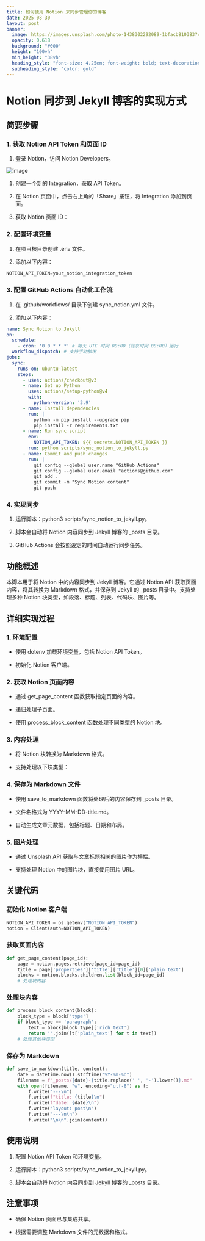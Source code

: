 ```yaml
---
title: 如何使用 Notion 来同步管理你的博客
date: 2025-08-30
layout: post
banner:
  image: https://images.unsplash.com/photo-1438302292089-1bfacb810383?crop=entropy&cs=tinysrgb&fit=max&fm=jpg&ixid=M3w2OTIwMzJ8MHwxfHJhbmRvbXx8fHx8fHx8fDE3NTY1Mjc4MjR8&ixlib=rb-4.1.0&q=80&w=1080
  opacity: 0.618
  background: "#000"
  height: "100vh"
  min_height: "38vh"
  heading_style: "font-size: 4.25em; font-weight: bold; text-decoration: underline"
  subheading_style: "color: gold"
---
```


# Notion 同步到 Jekyll 博客的实现方式

## 简要步骤

### 1. 获取 Notion API Token 和页面 ID

1. 登录 Notion，访问 Notion Developers。

![image](https://prod-files-secure.s3.us-west-2.amazonaws.com/a7a0cc5a-89b9-4cda-8686-1fba0ca52f40/d19c1afe-dea5-4312-9333-786b0ba83054/image.png?X-Amz-Algorithm=AWS4-HMAC-SHA256&X-Amz-Content-Sha256=UNSIGNED-PAYLOAD&X-Amz-Credential=ASIAZI2LB466XMW23HZM%2F20250830%2Fus-west-2%2Fs3%2Faws4_request&X-Amz-Date=20250830T042344Z&X-Amz-Expires=3600&X-Amz-Security-Token=IQoJb3JpZ2luX2VjEHQaCXVzLXdlc3QtMiJHMEUCIE%2FZhcuHO4sgB69Sy9eMw4cY8PQjXt3ms%2B8fT9iKa5sCAiEAg6ad3XT6cPnRdegV2DwNznXppQp%2FCPiCuj9vL8mE6NYqiAQIzf%2F%2F%2F%2F%2F%2F%2F%2F%2F%2FARAAGgw2Mzc0MjMxODM4MDUiDPOjuM6Bn4omDvvSwSrcAyHADIJkIcjcX%2BAiAnDEadD2leV8GJ7Lm1zSHp7ftbGvBKm1skjRmqJF1Z11Jo%2F07K9We%2F1EiYEkwJ4O6RBD%2B3VEHVyunhYQ7euC34w8qat%2FzqSe9GjrQA5gfPM93GSaU7p8IzIsTtwPkA6sKZ4YYeQ3WioEy9HNihsnWTKnWb%2FRXmlJgE3L29%2F3N0MoWMAUKCyzNNNgSVolw%2FzOmWDP2TBmeKCNBERpokpXz8xgbKs2DLZu1TIev05yZvluqrSI4hCnj8%2BMDC7e20ZAvrcpxuvanmoS1TN3lfvWkYYvwZYx3062%2B8Btr3vc5rXlF4BfgWPlsxC%2BQL%2Bf053nej7SUQUUkdagxe0UHlpgjfasm0MnAoAYSAfb5sBmwEGuiKTGElbPvw5s1FkJrZh0TWdB4A4zOx1a8HOp8L%2F9GXOyttwQUfFxICbdVj4x%2FFvFk76aD2fHR0NmMZs3EX79vspzgJQzLefC1zsdDGCofdo53qk27JRoaDsGEYhGDCMI49wy6FldI%2FS2b1s39x0ifY6unuY%2BbUpJa0RI42u3Z424bD33EQBTysTYgbndvjB3qHEWIMf02MLLxYTnAFQc%2F1TYSYjmnmTIgH1m04mCM7qjgyf12d6NwTV%2FUtKBPTDxMIL2ycUGOqUB9Kr22Bp9JXSHWdw5fZfC6DIuqLqfm9IeBrFJP7Mg33SQzA02xjNLhRbRqAbyVc3H7fGnXqAhT9djZ%2FO1wkKxZWBOPC4LO5AOdG%2BBWpAQRZT5ywLAKV5YaC0ar28mp3ySkXxy3ODbHprLcH83uI85Q93A84jcw%2BtwSv5wfKoO88t9MvNZWJwtGvLKGs9kPq1FFSX%2BN2JsEKFiR5W5GvllCZjWimw5&X-Amz-Signature=3ee963d11b5bc649fe6395922f9810b4599ef68913f9cd7fd55fde97ee664825&X-Amz-SignedHeaders=host&x-amz-checksum-mode=ENABLED&x-id=GetObject)

1. 创建一个新的 Integration，获取 API Token。

1. 在 Notion 页面中，点击右上角的「Share」按钮，将 Integration 添加到页面。

1. 获取 Notion 页面 ID：


### 2. 配置环境变量

1. 在项目根目录创建 .env 文件。

1. 添加以下内容：

```javascript
NOTION_API_TOKEN=your_notion_integration_token
```

### 3. 配置 GitHub Actions 自动化工作流

1. 在 .github/workflows/ 目录下创建 sync_notion.yml 文件。

1. 添加以下内容：

```yaml
name: Sync Notion to Jekyll
on:
  schedule:
    - cron: '0 0 * * *' # 每天 UTC 时间 00:00（北京时间 08:00）运行
  workflow_dispatch: # 支持手动触发
jobs:
  sync:
    runs-on: ubuntu-latest
    steps:
      - uses: actions/checkout@v3
      - name: Set up Python
        uses: actions/setup-python@v4
        with:
          python-version: '3.9'
      - name: Install dependencies
        run: |
          python -m pip install --upgrade pip
          pip install -r requirements.txt
      - name: Run sync script
        env:
          NOTION_API_TOKEN: ${{ secrets.NOTION_API_TOKEN }}
        run: python scripts/sync_notion_to_jekyll.py
      - name: Commit and push changes
        run: |
          git config --global user.name "GitHub Actions"
          git config --global user.email "actions@github.com"
          git add .
          git commit -m "Sync Notion content"
          git push
```

### 4. 实现同步

1. 运行脚本：python3 scripts/sync_notion_to_jekyll.py。

1. 脚本会自动将 Notion 内容同步到 Jekyll 博客的 _posts 目录。

1. GitHub Actions 会按照设定的时间自动运行同步任务。

## 功能概述

本脚本用于将 Notion 中的内容同步到 Jekyll 博客。它通过 Notion API 获取页面内容，将其转换为 Markdown 格式，并保存到 Jekyll 的 _posts 目录中。支持处理多种 Notion 块类型，如段落、标题、列表、代码块、图片等。

## 详细实现过程

### 1. 环境配置

- 使用 dotenv 加载环境变量，包括 Notion API Token。

- 初始化 Notion 客户端。

### 2. 获取 Notion 页面内容

- 通过 get_page_content 函数获取指定页面的内容。

- 递归处理子页面。

- 使用 process_block_content 函数处理不同类型的 Notion 块。

### 3. 内容处理

- 将 Notion 块转换为 Markdown 格式。

- 支持处理以下块类型：


### 4. 保存为 Markdown 文件

- 使用 save_to_markdown 函数将处理后的内容保存到 _posts 目录。

- 文件名格式为 YYYY-MM-DD-title.md。

- 自动生成文章元数据，包括标题、日期和布局。

### 5. 图片处理

- 通过 Unsplash API 获取与文章标题相关的图片作为横幅。

- 支持处理 Notion 中的图片块，直接使用图片 URL。

## 关键代码

### 初始化 Notion 客户端

```python
NOTION_API_TOKEN = os.getenv("NOTION_API_TOKEN")
notion = Client(auth=NOTION_API_TOKEN)
```

### 获取页面内容

```python
def get_page_content(page_id):
    page = notion.pages.retrieve(page_id=page_id)
    title = page['properties']['title']['title'][0]['plain_text']
    blocks = notion.blocks.children.list(block_id=page_id)
    # 处理块内容
```

### 处理块内容

```python
def process_block_content(block):
    block_type = block['type']
    if block_type == 'paragraph':
        text = block[block_type]['rich_text']
        return ''.join([t['plain_text'] for t in text])
    # 处理其他块类型
```

### 保存为 Markdown

```python
def save_to_markdown(title, content):
    date = datetime.now().strftime("%Y-%m-%d")
    filename = f"_posts/{date}-{title.replace(' ', '-').lower()}.md"
    with open(filename, "w", encoding="utf-8") as f:
        f.write("---\n")
        f.write(f"title: {title}\n")
        f.write(f"date: {date}\n")
        f.write("layout: post\n")
        f.write("---\n\n")
        f.write("\n\n".join(content))
```

## 使用说明

1. 配置 Notion API Token 和环境变量。

1. 运行脚本：python3 scripts/sync_notion_to_jekyll.py。

1. 脚本会自动将 Notion 内容同步到 Jekyll 博客的 _posts 目录。

## 注意事项

- 确保 Notion 页面已与集成共享。

- 根据需要调整 Markdown 文件的元数据和格式。